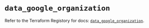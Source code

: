 # `data_google_organization`

Refer to the Terraform Registory for docs: [`data_google_organization`](https://registry.terraform.io/providers/hashicorp/google/4.73.0/docs/data-sources/organization).
